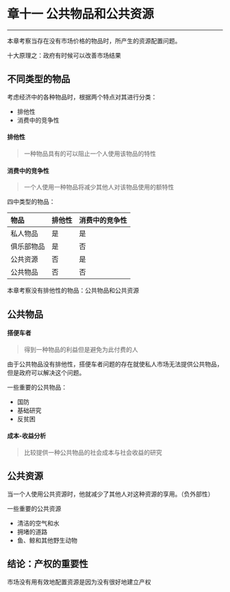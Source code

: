 # 章十一 公共物品和公共资源
---

本章考察当存在没有市场价格的物品时，所产生的资源配置问题。

十大原理之：政府有时候可以改善市场结果

## 不同类型的物品
考虑经济中的各种物品时，根据两个特点对其进行分类：
- 排他性
- 消费中的竞争性

#### 排他性
> 一种物品具有的可以阻止一个人使用该物品的特性

#### 消费中的竞争性
> 一个人使用一种物品将减少其他人对该物品使用的额特性

四中类型的物品：

| 物品      | 排他性 | 消费中的竞争性 |
| :---      | :---  | :--- |
| 私人物品   | 是    | 是    |
| 俱乐部物品 | 是    | 否    |
| 公共资源   | 否    | 是    |
| 公共物品   | 否    | 否    |

本章考察没有排他性的物品：公共物品和公共资源

## 公共物品

#### 搭便车者
> 得到一种物品的利益但是避免为此付费的人

由于公共物品没有排他性，搭便车者问题的存在就使私人市场无法提供公共物品，但是政府可以解决这个问题。

一些重要的公共物品：
- 国防
- 基础研究
- 反贫困


#### 成本-收益分析
> 比较提供一种公共物品的社会成本与社会收益的研究


## 公共资源
当一个人使用公共资源时，他就减少了其他人对这种资源的享用。（负外部性）

一些重要的公共资源
- 清洁的空气和水
- 拥堵的道路
- 鱼、鲸和其他野生动物

## 结论：产权的重要性
市场没有用有效地配置资源是因为没有很好地建立产权

